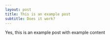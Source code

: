 ```yaml
---
layout: post
title: This is an example post
subtitle: Does it work?
---
```


Yes, this is an example post with example content
